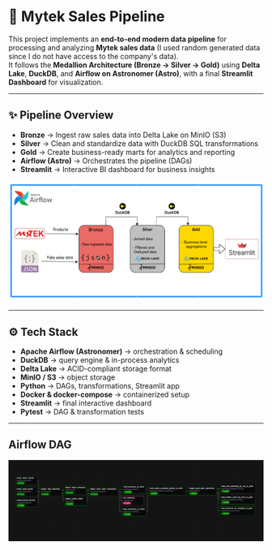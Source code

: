 # 🛒 Mytek Sales Pipeline

This project implements an **end-to-end modern data pipeline** for processing and analyzing **Mytek sales data** (I used random generated data since I do not have access to the company's data).  
It follows the **Medallion Architecture (Bronze → Silver → Gold)** using **Delta Lake**, **DuckDB**, and **Airflow on Astronomer (Astro)**, with a final **Streamlit Dashboard** for visualization.

---

## ✨ Pipeline Overview

- **Bronze** → Ingest raw sales data into Delta Lake on MinIO (S3)  
- **Silver** → Clean and standardize data with DuckDB SQL transformations  
- **Gold** → Create business-ready marts for analytics and reporting  
- **Airflow (Astro)** → Orchestrates the pipeline (DAGs)  
- **Streamlit** → Interactive BI dashboard for business insights  

![Pipeline Overview](img/mytek_pipeline.png)

---

## ⚙️ Tech Stack

- **Apache Airflow (Astronomer)** → orchestration & scheduling  
- **DuckDB** → query engine & in-process analytics  
- **Delta Lake** → ACID-compliant storage format  
- **MinIO / S3** → object storage  
- **Python** → DAGs, transformations, Streamlit app  
- **Docker & docker-compose** → containerized setup  
- **Streamlit** → final interactive dashboard  
- **Pytest** → DAG & transformation tests  

---

## Airflow DAG
![Airflow DAG](img/airflow_dag.png)

